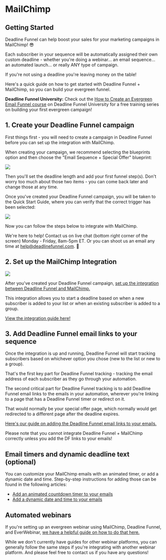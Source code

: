 # MailChimp

## Getting Started

Deadline Funnel can help boost your sales for your marketing campaigns in MailChimp! 😎

Each subscriber in your sequence will be automatically assigned their own custom deadline - whether you're doing a webinar... an email sequence... an automated launch... or really ANY type of campaign.

If you're not using a deadline you're leaving money on the table!

Here's a quick guide on how to get started with Deadline Funnel + MailChimp, so you can build your evergreen funnel.

**Deadline Funnel University:** Check out the [How to Create an Evergreen Email Funnel course](https://university.deadlinefunnel.com/courses/evergreen) on Deadline Funnel University for a free training series on building your first evergreen campaign!

## 1. Create your Deadline Funnel campaign

First things first - you will need to create a campaign in Deadline Funnel before you can set up the integration with MailChimp.

When creating your campaign, we recommend selecting the blueprints option and then choose the "Email Sequence + Special Offer" blueprint:

![](https://d33v4339jhl8k0.cloudfront.net/docs/assets/53974d6ce4b0c76107b109d1/images/5dfd10952c7d3a7e9ae5636c/file-4mxM9o3U2U.png)

Then you'll set the deadline length and add your first funnel step\(s\). Don't worry too much about those two items - you can come back later and change those at any time.

Once you've created your Deadline Funnel campaign, you will be taken to the Quick Start Guide, where you can verify that the correct trigger has been selected:

![](https://d33v4339jhl8k0.cloudfront.net/docs/assets/53974d6ce4b0c76107b109d1/images/5dfd11032c7d3a7e9ae56377/file-Y7B45ZIrXI.png)

Now you can follow the steps below to integrate with MailChimp.

We're here to help! Contact us on live chat \(bottom right corner of the screen\) Monday - Friday, 8am-5pm ET. Or you can shoot us an email any time at help@deadlinefunnel.com. 🙂

## 2. Set up the MailChimp Integration

![](https://d33v4339jhl8k0.cloudfront.net/docs/assets/53974d6ce4b0c76107b109d1/images/59c190ad2c7d3a73488cfcad/file-%20jBxxYZ5y4r.png)

After you've created your Deadline Funnel campaign, [set up the integration between Deadline Funnel and MailChimp.](https://documentation.deadlinefunnel.com/article/354-how-to-%20integrate-deadline-funnel-with-mailchimp-api)

This integration allows you to start a deadline based on when a new subscriber is added to your list or when an existing subscriber is added to a group.

[View the integration guide here!](https://documentation.deadlinefunnel.com/article/354-how-to-integrate-%20deadline-funnel-with-mailchimp-api)

## 3. Add Deadline Funnel email links to your sequence

Once the integration is up and running, Deadline Funnel will start tracking subscribers based on whichever option you chose \(new to the list or new to a group\).

That's the first key part for Deadline Funnel tracking - tracking the email address of each subscriber as they go through your automation.

The second critical part for Deadline Funnel tracking is to add Deadline Funnel email links to the emails in your automation, wherever you're linking to a page that has a Deadline Funnel timer or redirect on it.

That would normally be your special offer page, which normally would get redirected to a different page after the deadline expires.

[Here's our guide on adding the Deadline Funnel email links to your emails. ](https://documentation.deadlinefunnel.com/article/16-expiring-links)

Please note that you cannot integrate Deadline Funnel + MailChimp correctly unless you add the DF links to your emails!

## Email timers and dynamic deadline text \(optional\)

You can customize your MailChimp emails with an animated timer, or add a dynamic date and time. Step-by-step instructions for adding those can be found in the following articles:

* [Add an animated countdown timer to your emails](https://documentation.deadlinefunnel.com/article/255-how-to-add-email-countdown-code-to-mailchimp)
* [Add a dynamic date and time to your emails](https://documentation.deadlinefunnel.com/article/502-how-to-add-a-dynamic-date-and-time-to-mailchimp-email)

## Automated webinars

If you're setting up an evergreen webinar using MailChimp, Deadline Funnel, and EverWebinar, [we have a helpful guide on how to do that here.](https://documentation.deadlinefunnel.com/article/498-how-to-integrate-%20everwebinar-with-deadline-funnel-mailchimp-new)

While we don't currently have guides for other webinar platforms, you can generally follow the same steps if you're integrating with another webinar platform. And please feel free to contact us if you have any questions!

